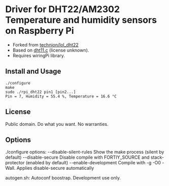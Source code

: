 Driver for DHT22/AM2302 Temperature and humidity sensors on Raspberry Pi
=======

* Forked from [technion/lol_dht22](https://github.com/technion/lol_dht22)
* Based on [dht11.c](http://ubuntuone.com/6mT9cTREz90BUfvQD1AGNy) (license unknown).
* Requires wiringPi library.

Install and Usage
------

    ./configure
    make
    sudo ./rpi_dht22 pin1 [pin2...]
    Pin = 7, Humidity = 55.4 %, Temperature = 16.6 °C

License 
-------

Public domain. Do what you want. No warranties.

Options
-------

./configure options:
     --disable-silent-rules Show the make process (silent by default)
     --disable-secure Disable compile with FORTIY_SOURCE and stack-protector (enabled by default)
     --enable-development Compile with -g -O0 -Wall. Applies disable-secure automatically

autogen.sh: Autoconf boostrap. Development use only.
